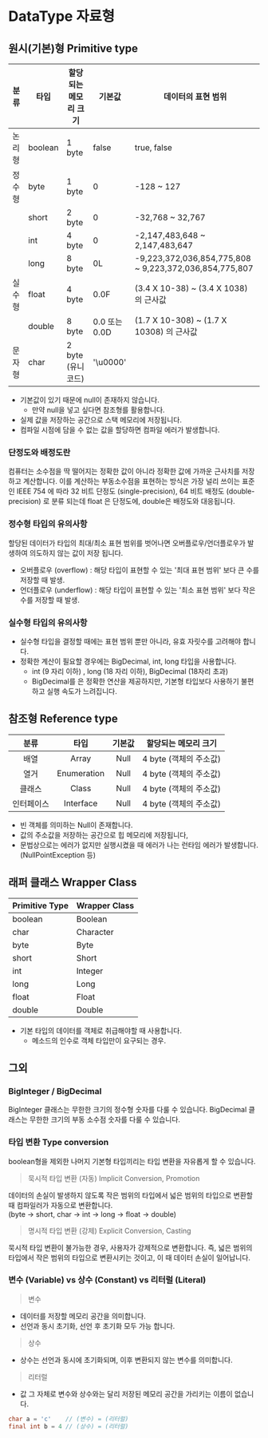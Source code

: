 # DataType 자료형

## 원시(기본)형 Primitive type

| 분류   | 타입    | 할당되는 메모리 크기 | 기본값        | 데이터의 표현 범위                                     |
| ------ | ------- | -------------------- | ------------- | ------------------------------------------------------ |
| 논리형 | boolean | 1 byte               | false         | true, false                                            |
| 정수형 | byte    | 1 byte               | 0             | -128 ~ 127                                             |
|        | short   | 2 byte               | 0             | -32,768 ~ 32,767                                       |
|        | int     | 4 byte               | 0             | -2,147,483,648 ~ 2,147,483,647                         |
|        | long    | 8 byte               | 0L            | -9,223,372,036,854,775,808 ~ 9,223,372,036,854,775,807 |
| 실수형 | float   | 4 byte               | 0.0F          | (3.4 X 10-38) ~ (3.4 X 1038) 의 근사값                 |
|        | double  | 8 byte               | 0.0 또는 0.0D | (1.7 X 10-308) ~ (1.7 X 10308) 의 근사값               |
| 문자형 | char    | 2 byte (유니코드)    | '\u0000'      |                                                        |

- 기본값이 있기 때문에 null이 존재하지 않습니다.
  - 만약 null을 넣고 싶다면 참조형를 활용합니다.
- 실제 값을 저장하는 공간으로 스택 메모리에 저장됩니다.
- 컴파일 시점에 담을 수 없는 값을 할당하면 컴파일 에러가 발생합니다.

### 단정도와 배정도란

컴퓨터는 소수점을 딱 떨어지는 정확한 값이 아니라 정확한 값에 가까운 근사치를 저장하고 계산합니다.
이를 계산하는 부동소수점을 표현하는 방식은 가장 널리 쓰이는 표준인 IEEE 754 에 따라 32 비트 단정도 (single-precision), 64 비트 배정도 (double-precision) 로 분류 되는데 float 은 단정도에, double은 배정도와 대응됩니다.

### 정수형 타입의 유의사항

할당된 데이터가 타입의 최대/최소 표현 범위를 벗어나면 오버플로우/언더플로우가 발생하여 의도하지 않는 값이 저장 됩니다.

- 오버플로우 (overflow) : 해당 타입이 표현할 수 있는 '최대 표현 범위' 보다 큰 수를 저장할 때 발생.
- 언더플로우 (underflow) : 해당 타입이 표현할 수 있는 '최소 표현 범위' 보다 작은 수를 저장할 때 발생.

### 실수형 타입의 유의사항

- 실수형 타입을 결정할 때에는 표현 범위 뿐만 아니라, 유효 자릿수를 고려해야 합니다. 
- 정확한 계산이 필요할 경우에는 BigDecimal, int, long 타입을 사용합니다.
  - int (9 자리 이하) , long (18 자리 이하), BigDecimal (18자리 초과)
  - BigDecimal를 은 정확한 연산을 제공하지만, 기본형 타입보다 사용하기 불편하고 실행 속도가 느려집니다.

## 참조형  Reference type

|    분류    |    타입     | 기본값 |  할당되는 메모리 크기  |
| :--------: | :---------: | :----: | :--------------------: |
|    배열    |    Array    |  Null  | 4 byte (객체의 주소값) |
|    열거    | Enumeration |  Null  | 4 byte (객체의 주소값) |
|   클래스   |    Class    |  Null  | 4 byte (객체의 주소값) |
| 인터페이스 |  Interface  |  Null  | 4 byte (객체의 주소값) |

- 빈 객체를 의미하는 Null이 존재합니다.
- 값의 주소값을 저장하는 공간으로 힙 메모리에 저장됩니다,
- 문법상으로는 에러가 없지만 실행시켰을 때 에러가 나는 런타임 에러가 발생합니다.(NullPointException 등)

## 래퍼 클래스 Wrapper Class

| Primitive Type | Wrapper Class |
| -------------- | ------------- |
| boolean        | Boolean       |
| char           | Character     |
| byte           | Byte          |
| short          | Short         |
| int            | Integer       |
| long           | Long          |
| float          | Float         |
| double         | Double        |

- 기본 타입의 데이터를 객체로 취급해야할 때 사용합니다.
  - 메소드의 인수로 객체 타입만이 요구되는 경우.

## 그외

### BigInteger / BigDecimal

BigInteger 클래스는 무한한 크기의 정수형 숫자를 다룰 수 있습니다.
BigDecimal 클래스는 무한한 크기의 부동 소수점 숫자를 다룰 수 있습니다.

### 타입 변환 Type conversion

boolean형을 제외한 나머지 기본형 타입끼리는 타입 변환을 자유롭게 할 수 있습니다.

> 묵시적 타입 변환 (자동) Implicit Conversion, Promotion

데이터의 손실이 발생하지 않도록 작은 범위의 타입에서 넓은 범위의 타입으로 변환할 때 컴파일러가 자동으로 변환합니다.  
(byte → short, char → int → long → float → double)

> 명시적 타입 변환 (강제) Explicit Conversion, Casting

묵시적 타입 변환이 불가능한 경우, 사용자가 강제적으로 변환합니다. 즉, 넓은 범위의 타입에서 작은 범위의 타입으로 변환시키는 것이고, 이 때 데이터 손실이 일어납니다.

### 변수 (Variable) vs 상수 (Constant) vs 리터럴 (Literal) 

> 변수

- 데이터를 저장할 메모리 공간을 의미합니다.
- 선언과 동시 초기화, 선언 후 초기화 모두 가능 합니다.

> 상수

- 상수는 선언과 동시에 초기화되며, 이후 변환되지 않는 변수를 의미합니다.

> 리터럴

- 값 그 자체로 변수와 상수와는 달리 저장된 메모리 공간을 가리키는 이름이 없습니다.

```java
char a = 'c'    // (변수) = (리터럴)
final int b = 4 // (상수) = (리터럴)
```
